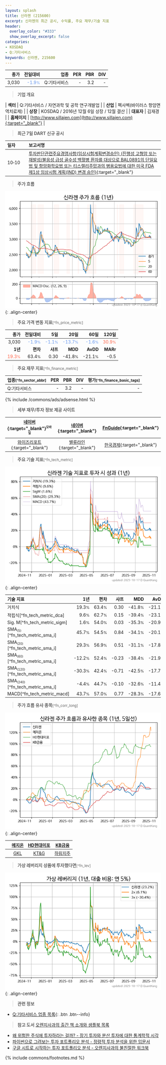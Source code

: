 ```yaml
---
layout: splash
title: 신라젠 (215600)
excerpt: 신라젠의 최근 공시, 수익률, 주요 재무/기술 지표
header:
  overlay_color: "#333"
  show_overlay_excerpt: false
categories:
- KOSDAQ
- Q:기타서비스
keywords: 신라젠, 215600
---
```


| **종가** | **전일대비** | **업종** | **PER** | **PBR** | **DIV** |
| -------: | -----------: | -------: | ------: | ------: | ------: |
| 3,030 | <span style="color: cornflowerblue">-1.9<small>%</small></span> | Q:기타서비스 | - | 3.2 | - |

<!-- more -->


> **기업 개요**<a id="company"></a>

| <span style="white-space:nowrap;">**섹터**</span> | Q:기타서비스 / 자연과학 및 공학 연구개발업 |
| <span style="white-space:nowrap;">**산업**</span> | 펙사벡(바이러스 항암면역치료제) |
| <span style="white-space:nowrap;">**상장**</span> | KOSDAQ / 2016년 12월 6일 상장 / 12월 결산 |
| <span style="white-space:nowrap;">**대표자**</span> | 김재경 |
| <span style="white-space:nowrap;">**홈페이지**</span> | [http://www.sillajen.com](http://www.sillajen.com){:target="_blank"} |


> **최근 7일 DART 신규 공시**<a id="dart"></a>

| **일자** |      | **보고서명** |
| :------- | :--- | :----------- |
| 10&#x2011;10 | | [투자판단관련주요경영사항(임상시험계획변경승인)              (진행성 고형암 또는 재발성/불응성 급성 골수성 백혈병 환자를 대상으로 BAL0891의 단일요법 및 항암화학요법 또는 티스렐리주맙과의 병용요법에 대한 미국 FDA 제1상 임상시험 계획(IND) 변경 승인)](https://dart.fss.or.kr/dsaf001/main.do?rcpNo=20251010900221){:target="_blank"} |


> **주가 흐름**<a id="price"></a>

![215600](/stock/images/215600.png){: .align-center}


> **주요 가격 변동 지표**<small>[^fn_price_metric]</small>

| **종가** | **전일대비** | **5일** | **20일** | **60일** | **120일** |
| -------: | -----------: | ------: | -------: | -------: | --------: |
| 3,030 | <span style="color: cornflowerblue">-1.9<small>%</small></span> | <span style="color: cornflowerblue">-1.1<small>%</small></span> | <span style="color: cornflowerblue">-13.7<small>%</small></span> | <span style="color: cornflowerblue">-1.6<small>%</small></span> | <span style="color: tomato">30.9<small>%</small></span> |
| **1년** | **편차** | **샤프** | **MDD** | **AvDD** | **MARr** |
| <span style="color: tomato">19.3<small>%</small></span> | 63.4<small>%</small> | 0.30 | -41.8<small>%</small> | -21.1<small>%</small> | -0.5 |


> **주요 재무 지표**<small>[^fn_finance_metric]</small>

| **업종**<small>[^fn_sector_abbr]</small> | **PER** | **PBR** | **DIV** | **평가**<small>[^fn_finance_basic_tags]</small> |
| :--------------------------------------- | ------: | ------: | ------: | ----------------------------------------------: |
| Q:기타서비스 | - | 3.2 | - | - |



{% include /commons/ads/adsense.html %}

> **세부 재무/투자 정보 제공 사이트**

| [네이버](https://m.stock.naver.com/domestic/stock/215600/finance/summary){:target="_blank"}<sup><small>모바일</small></sup> | [네이버](https://finance.naver.com/item/coinfo.naver?code=215600){:target="_blank"} | [FnGuide](https://comp.fnguide.com/SVO2/ASP/SVD_Invest.asp?gicode=A215600&MenuYn=Y){:target="_blank"} |
| :---: | :---: | :---: |
| [와이즈리포트](https://comp.wisereport.co.kr/company/c1040001.aspx?cmp_cd=215600){:target="_blank"} | [밸류라인](https://www.valueline.co.kr/finance/summary/215600){:target="_blank"} | [한국경제](https://markets.hankyung.com/stock/215600/financial-summary){:target="_blank"} |


> **주요 기술 지표**<small>[^fn_tech_metric]</small>


![215600](/stock/images/215600_tech.png){: .align-center}

| **기술 지표** | **1년** | **편차** | **샤프** | **MDD** | **AvDD** |
| :------------ | ------: | -----------: | -------: | ------: | -------: |
| 거치식 | 19.3<small>%</small> | 63.4<small>%</small> | 0.30 | -41.8<small>%</small> | -21.1<small>%</small> |
| 적립식[^fn_tech_metric_dca] | 9.6<small>%</small> | 62.7<small>%</small> | 0.15 | -39.4<small>%</small> | -23.1<small>%</small> |
| Sig. M[^fn_tech_metric_sigm] | 1.6<small>%</small> | 54.0<small>%</small> | 0.03 | -35.3<small>%</small> | -20.9<small>%</small> |
| SMA<small><sub>(5)</sub></small>[^fn_tech_metric_sma_i] | 45.7<small>%</small> | 54.5<small>%</small> | 0.84 | -34.1<small>%</small> | -20.1<small>%</small> |
| SMA<small><sub>(20)</sub></small>[^fn_tech_metric_sma_i] | 29.3<small>%</small> | 56.9<small>%</small> | 0.51 | -31.1<small>%</small> | -17.8<small>%</small> |
| SMA<small><sub>(60)</sub></small>[^fn_tech_metric_sma_i] | -12.2<small>%</small> | 52.4<small>%</small> | -0.23 | -38.4<small>%</small> | -21.9<small>%</small> |
| SMA<small><sub>(120)</sub></small>[^fn_tech_metric_sma_i] | -30.3<small>%</small> | 42.4<small>%</small> | -0.71 | -42.5<small>%</small> | -17.7<small>%</small> |
| SMA<small><sub>(240)</sub></small>[^fn_tech_metric_sma_i] | -4.4<small>%</small> | 44.7<small>%</small> | -0.10 | -32.6<small>%</small> | -11.4<small>%</small> |
| MACD[^fn_tech_metric_macd] | 43.7<small>%</small> | 57.0<small>%</small> | 0.77 | -28.3<small>%</small> | -17.6<small>%</small> |


> **주가 흐름 유사 종목**<a id="corr"></a><small>[^fn_corr_long]</small>

![215600](/stock/images/215600_corr.png){: .align-center}

|       | [메지온](/140410/) | [HD현대미포](/010620/) | [KB금융](/105560/) |
| :---: | :------------------------------------: | :------------------------------------: | :------------------------------------: |
|       | [GKL](/114090/) | [KT&G](/033780/) | [하림지주](/003380/) |


> **가상 레버리지 상품에 투자했다면**<a id="2x"></a><small>[^fn_lev]</small>

![215600](/stock/images/215600_2x.png){: .align-center}


> **관련 정보**

- [Q:기타서비스 업종 목록](/stats/sector/kosdaq_업종_기타서비스_종목/){: .btn .btn--info}

> **참고 도서** [오렌지사과의 출간 책 소개와 샘플북 목록](https://kongdori.tistory.com/691)

- [왜 위험한 주식에 투자하라는 걸까? - 장기 투자와 분산 투자에 대한 통계학적 시각](https://kongdori.tistory.com/421)
- [파이썬으로 그려보는 투자 포트폴리오 분석  - 정량적 투자 분석을 위한 입문서](https://kongdori.tistory.com/643)
- [구글 시트로 시작하는 투자 포트폴리오 분석 - 오렌지사과의 불친절한 워크북](https://kongdori.tistory.com/449)


{% include commons/footnotes.md %}